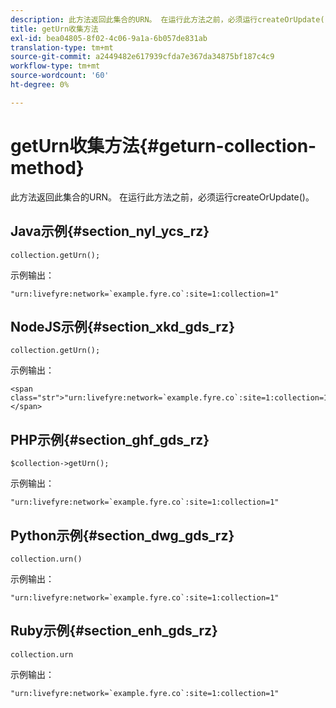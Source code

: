 ```yaml
---
description: 此方法返回此集合的URN。 在运行此方法之前，必须运行createOrUpdate()。
title: getUrn收集方法
exl-id: bea04805-8f02-4c06-9a1a-6b057de831ab
translation-type: tm+mt
source-git-commit: a2449482e617939cfda7e367da34875bf187c4c9
workflow-type: tm+mt
source-wordcount: '60'
ht-degree: 0%

---
```


# getUrn收集方法{#geturn-collection-method}

此方法返回此集合的URN。 在运行此方法之前，必须运行createOrUpdate()。

## Java示例{#section_nyl_ycs_rz}

```
collection.getUrn(); 
```

示例输出：

```
"urn:livefyre:network=`example.fyre.co`:site=1:collection=1" 
```

## NodeJS示例{#section_xkd_gds_rz}

```
collection.getUrn(); 
```

示例输出：

```
<span class="str">"urn:livefyre:network=`example.fyre.co`:site=1:collection=1"</span>
```

## PHP示例{#section_ghf_gds_rz}

```
$collection->getUrn(); 
```

示例输出：

```
"urn:livefyre:network=`example.fyre.co`:site=1:collection=1" 
```

## Python示例{#section_dwg_gds_rz}

```
collection.urn() 
```

示例输出：

```
"urn:livefyre:network=`example.fyre.co`:site=1:collection=1" 
```

## Ruby示例{#section_enh_gds_rz}

```
collection.urn
```

示例输出：

```
"urn:livefyre:network=`example.fyre.co`:site=1:collection=1" 
```
